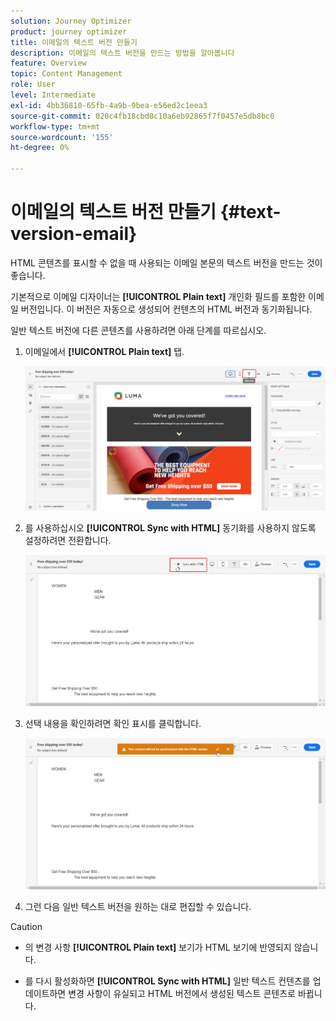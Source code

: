 ```yaml
---
solution: Journey Optimizer
product: journey optimizer
title: 이메일의 텍스트 버전 만들기
description: 이메일의 텍스트 버전을 만드는 방법을 알아봅니다
feature: Overview
topic: Content Management
role: User
level: Intermediate
exl-id: 4bb36810-65fb-4a9b-9bea-e56ed2c1eea3
source-git-commit: 020c4fb18cbd0c10a6eb92865f7f0457e5db8bc0
workflow-type: tm+mt
source-wordcount: '155'
ht-degree: 0%

---
```


# 이메일의 텍스트 버전 만들기 {#text-version-email}

HTML 콘텐츠를 표시할 수 없을 때 사용되는 이메일 본문의 텍스트 버전을 만드는 것이 좋습니다.

기본적으로 이메일 디자이너는 **[!UICONTROL Plain text]** 개인화 필드를 포함한 이메일 버전입니다. 이 버전은 자동으로 생성되어 컨텐츠의 HTML 버전과 동기화됩니다.

일반 텍스트 버전에 다른 콘텐츠를 사용하려면 아래 단계를 따르십시오.

1. 이메일에서 **[!UICONTROL Plain text]** 탭.

   ![](assets/text_version_3.png)

1. 를 사용하십시오 **[!UICONTROL Sync with HTML]** 동기화를 사용하지 않도록 설정하려면 전환합니다.

   ![](assets/text_version_1.png)

1. 선택 내용을 확인하려면 확인 표시를 클릭합니다.

   ![](assets/text_version_2.png)

1. 그런 다음 일반 텍스트 버전을 원하는 대로 편집할 수 있습니다.

>[!CAUTION]
>
>* 의 변경 사항 **[!UICONTROL Plain text]** 보기가 HTML 보기에 반영되지 않습니다.
>
>* 를 다시 활성화하면 **[!UICONTROL Sync with HTML]** 일반 텍스트 컨텐츠를 업데이트하면 변경 사항이 유실되고 HTML 버전에서 생성된 텍스트 콘텐츠로 바뀝니다.

